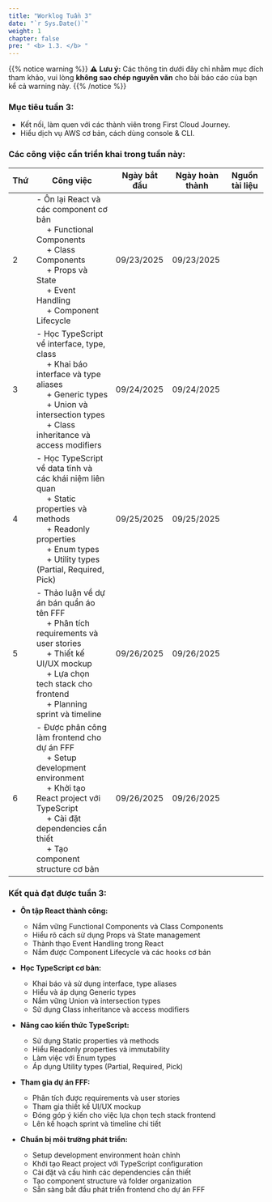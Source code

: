```yaml
---
title: "Worklog Tuần 3"
date: "`r Sys.Date()`"
weight: 1
chapter: false
pre: " <b> 1.3. </b> "
---
```

{{% notice warning %}}
⚠️ **Lưu ý:** Các thông tin dưới đây chỉ nhằm mục đích tham khảo, vui lòng **không sao chép nguyên văn** cho bài báo cáo của bạn kể cả warning này.
{{% /notice %}}


### Mục tiêu tuần 3:

* Kết nối, làm quen với các thành viên trong First Cloud Journey.
* Hiểu dịch vụ AWS cơ bản, cách dùng console & CLI.

### Các công việc cần triển khai trong tuần này:
| Thứ | Công việc                                                                                                                                                                                   | Ngày bắt đầu | Ngày hoàn thành | Nguồn tài liệu                            |
| --- | ------------------------------------------------------------------------------------------------------------------------------------------------------------------------------------------- | ------------ | --------------- | ----------------------------------------- |
| 2   | - Ôn lại React và các component cơ bản <br>&emsp; + Functional Components <br>&emsp; + Class Components <br>&emsp; + Props và State <br>&emsp; + Event Handling <br>&emsp; + Component Lifecycle | 09/23/2025   | 09/23/2025      |                                           |
| 3   | - Học TypeScript về interface, type, class <br>&emsp; + Khai báo interface và type aliases <br>&emsp; + Generic types <br>&emsp; + Union và intersection types <br>&emsp; + Class inheritance và access modifiers | 09/24/2025   | 09/24/2025      |                                           |
| 4   | - Học TypeScript về data tĩnh và các khái niệm liên quan <br>&emsp; + Static properties và methods <br>&emsp; + Readonly properties <br>&emsp; + Enum types <br>&emsp; + Utility types (Partial, Required, Pick) | 09/25/2025   | 09/25/2025      |                                           |
| 5   | - Thảo luận về dự án bán quần áo tên FFF <br>&emsp; + Phân tích requirements và user stories <br>&emsp; + Thiết kế UI/UX mockup <br>&emsp; + Lựa chọn tech stack cho frontend <br>&emsp; + Planning sprint và timeline | 09/26/2025   | 09/26/2025      |                                           |
| 6   | - Được phân công làm frontend cho dự án FFF <br>&emsp; + Setup development environment <br>&emsp; + Khởi tạo React project với TypeScript <br>&emsp; + Cài đặt dependencies cần thiết <br>&emsp; + Tạo component structure cơ bản | 09/26/2025   | 09/26/2025      |                                           |


### Kết quả đạt được tuần 3:

* **Ôn tập React thành công:**
  * Nắm vững Functional Components và Class Components
  * Hiểu rõ cách sử dụng Props và State management
  * Thành thạo Event Handling trong React
  * Nắm được Component Lifecycle và các hooks cơ bản

* **Học TypeScript cơ bản:**
  * Khai báo và sử dụng interface, type aliases
  * Hiểu và áp dụng Generic types
  * Nắm vững Union và intersection types
  * Sử dụng Class inheritance và access modifiers

* **Nâng cao kiến thức TypeScript:**
  * Sử dụng Static properties và methods
  * Hiểu Readonly properties và immutability
  * Làm việc với Enum types
  * Áp dụng Utility types (Partial, Required, Pick)

* **Tham gia dự án FFF:**
  * Phân tích được requirements và user stories
  * Tham gia thiết kế UI/UX mockup
  * Đóng góp ý kiến cho việc lựa chọn tech stack frontend
  * Lên kế hoạch sprint và timeline chi tiết

* **Chuẩn bị môi trường phát triển:**
  * Setup development environment hoàn chỉnh
  * Khởi tạo React project với TypeScript configuration
  * Cài đặt và cấu hình các dependencies cần thiết
  * Tạo component structure và folder organization
  * Sẵn sàng bắt đầu phát triển frontend cho dự án FFF


